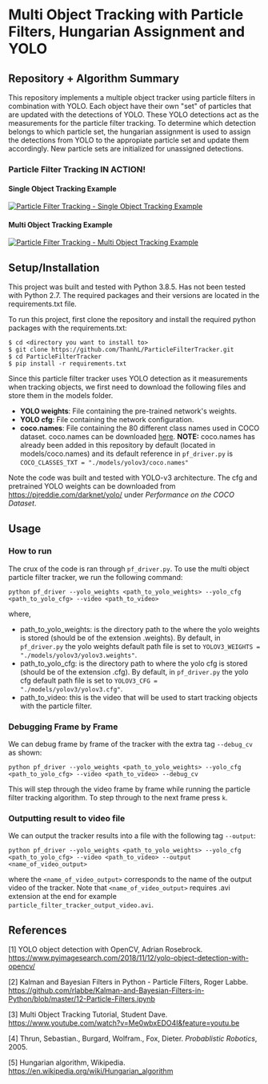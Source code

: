 # Multi Object Tracking with Particle Filters, Hungarian Assignment and YOLO

## Repository + Algorithm Summary 

This repository implements a multiple object tracker using particle filters in combination with YOLO. Each object have their own "set" of particles that are updated with the detections of YOLO. These YOLO detections act as the measurements for the particle filter tracking. To determine which detection belongs to which particle set, the hungarian assignment is used to assign the detections from YOLO to the appropiate particle set and update them accordingly. New particle sets are initialized for unassigned detections. 

### Particle Filter Tracking IN ACTION!
#### Single Object Tracking Example
[![Particle Filter Tracking - Single Object Tracking Example](https://img.youtube.com/vi/NckUvWmMpdY/0.jpg)](https://www.youtube.com/watch?v=NckUvWmMpdY "Particle Filter Tracking - Single Object Tracking Example")

#### Multi Object Tracking Example 
[![Particle Filter Tracking - Multi Object Tracking Example](https://img.youtube.com/vi/bybKQZQJVU4/0.jpg)](https://www.youtube.com/watch?v=bybKQZQJVU4 "Particle Filter Tracking - Multi Object Tracking Example")

## Setup/Installation

This project was built and tested with Python 3.8.5. Has not been tested with Python 2.7. The required packages and their versions are located in the requirements.txt file. 

To run this project, first clone the repository and install the required python packages with the requirements.txt:

```
$ cd <directory you want to install to>
$ git clone https://github.com/ThanhL/ParticleFilterTracker.git
$ cd ParticleFilterTracker
$ pip install -r requirements.txt
```

Since this particle filter tracker uses YOLO detection as it measurements when tracking objects, we first need to download the following files and store them in the models folder. 

* **YOLO weights**: File containing the pre-trained network's weights.
* **YOLO cfg**: File containing the network configuration.
* **coco.names**: File containing the 80 different class names used in COCO dataset. coco.names can be downloaded [here](https://github.com/pjreddie/darknet/blob/master/data/coco.names). **NOTE:** coco.names has already been added in this repository by default (located in models/coco.names) and its default reference in  `pf_driver.py` is  `COCO_CLASSES_TXT = "./models/yolov3/coco.names"`

Note the code was built and tested with YOLO-v3 architecture. The cfg and pretrained YOLO weights can be downloaded from  https://pjreddie.com/darknet/yolo/ under *Performance on the COCO Dataset*.

## Usage

### How to run
The crux of the code is ran through `pf_driver.py`. To use the multi object particle filter tracker, we run the following command:

```
python pf_driver --yolo_weights <path_to_yolo_weights> --yolo_cfg <path_to_yolo_cfg> --video <path_to_video>
``` 

where,
* path_to_yolo_weights: is the directory path to the where the yolo weights is stored (should be of the extension .weights). By default, in `pf_driver.py` the yolo weights default path file is set to `YOLOV3_WEIGHTS = "./models/yolov3/yolov3.weights"`.
* path_to_yolo_cfg: is the directory path to where the yolo cfg is stored (should be of the extension .cfg). By default, in `pf_driver.py` the yolo cfg default path file is set to `YOLOV3_CFG = "./models/yolov3/yolov3.cfg"`.
* path_to_video: this is the video that will be used to start tracking objects with the particle filter.


### Debugging Frame by Frame
We can debug frame by frame of the tracker with the extra tag `--debug_cv` as shown:

```
python pf_driver --yolo_weights <path_to_yolo_weights> --yolo_cfg <path_to_yolo_cfg> --video <path_to_video> --debug_cv
``` 
This will step through the video frame by frame while running the particle filter tracking algorithm. To step through to the next frame press `k`.

### Outputting result to video file
We can output the tracker results into a file with the following tag `--output`:

```
python pf_driver --yolo_weights <path_to_yolo_weights> --yolo_cfg <path_to_yolo_cfg> --video <path_to_video> --output <name_of_video_output>
```

where the `<name_of_video_output>` corresponds to the name of the output video of the tracker. Note that `<name_of_video_output>` requires .avi extension at the end for example `particle_filter_tracker_output_video.avi`.



## References
[1] YOLO object detection with OpenCV, Adrian Rosebrock. https://www.pyimagesearch.com/2018/11/12/yolo-object-detection-with-opencv/

[2] Kalman and Bayesian Filters in Python - Particle Filters, Roger Labbe. https://github.com/rlabbe/Kalman-and-Bayesian-Filters-in-Python/blob/master/12-Particle-Filters.ipynb

[3] Multi Object Tracking Tutorial, Student Dave. https://www.youtube.com/watch?v=Me0wbxEDO4I&feature=youtu.be

[4] Thrun, Sebastian., Burgard, Wolfram., Fox, Dieter. *Probablistic Robotics*, 2005.

[5] Hungarian algorithm, Wikipedia. https://en.wikipedia.org/wiki/Hungarian_algorithm